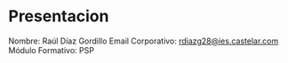# Presentacion
Nombre: Raúl Díaz Gordillo
Email Corporativo: rdiazg28@ies.castelar.com
Módulo Formativo: PSP
